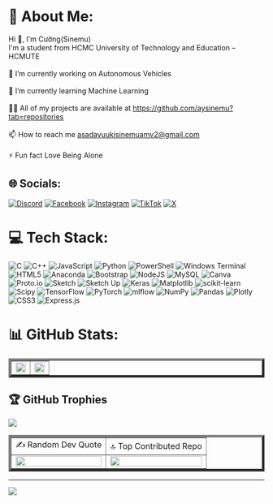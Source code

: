 # 💫 About Me:
Hi 👋, I'm Cường(Sinemu)<br>I'm a student from HCMC University of Technology and Education – HCMUTE<br><br>🔭 I’m currently working on Autonomous Vehicles<br><br>🌱 I’m currently learning Machine Learning<br><br>👨‍💻 All of my projects are available at https://github.com/aysinemu?tab=repositories<br><br>📫 How to reach me asadayuukisinemuamv2@gmail.com<br><br>⚡ Fun fact Love Being Alone


## 🌐 Socials:
[![Discord](https://img.shields.io/badge/Discord-%237289DA.svg?logo=discord&logoColor=white)](https://discord.gg/asadayuukisinemu) [![Facebook](https://img.shields.io/badge/Facebook-%231877F2.svg?logo=Facebook&logoColor=white)](https://facebook.com/yuukisinemu.asada) [![Instagram](https://img.shields.io/badge/Instagram-%23E4405F.svg?logo=Instagram&logoColor=white)](https://instagram.com/aysinemu) [![TikTok](https://img.shields.io/badge/TikTok-%23000000.svg?logo=TikTok&logoColor=white)](https://tiktok.com/@sinemutv) [![X](https://img.shields.io/badge/X-black.svg?logo=X&logoColor=white)](https://x.com/asinemu) 

# 💻 Tech Stack:
![C](https://img.shields.io/badge/c-%2300599C.svg?style=for-the-badge&logo=c&logoColor=white) ![C++](https://img.shields.io/badge/c++-%2300599C.svg?style=for-the-badge&logo=c%2B%2B&logoColor=white) ![JavaScript](https://img.shields.io/badge/javascript-%23323330.svg?style=for-the-badge&logo=javascript&logoColor=%23F7DF1E) ![Python](https://img.shields.io/badge/python-3670A0?style=for-the-badge&logo=python&logoColor=ffdd54) ![PowerShell](https://img.shields.io/badge/PowerShell-%235391FE.svg?style=for-the-badge&logo=powershell&logoColor=white) ![Windows Terminal](https://img.shields.io/badge/Windows%20Terminal-%234D4D4D.svg?style=for-the-badge&logo=windows-terminal&logoColor=white) ![HTML5](https://img.shields.io/badge/html5-%23E34F26.svg?style=for-the-badge&logo=html5&logoColor=white) ![Anaconda](https://img.shields.io/badge/Anaconda-%2344A833.svg?style=for-the-badge&logo=anaconda&logoColor=white) ![Bootstrap](https://img.shields.io/badge/bootstrap-%238511FA.svg?style=for-the-badge&logo=bootstrap&logoColor=white) ![NodeJS](https://img.shields.io/badge/node.js-6DA55F?style=for-the-badge&logo=node.js&logoColor=white) ![MySQL](https://img.shields.io/badge/mysql-4479A1.svg?style=for-the-badge&logo=mysql&logoColor=white) ![Canva](https://img.shields.io/badge/Canva-%2300C4CC.svg?style=for-the-badge&logo=Canva&logoColor=white) ![Proto.io](https://img.shields.io/badge/Proto.io-161637?style=for-the-badge&logo=proto.io&logoColor=00e5ff) ![Sketch](https://img.shields.io/badge/Sketch-FFB387?style=for-the-badge&logo=sketch&logoColor=black) ![Sketch Up](https://img.shields.io/badge/SketchUp-005F9E?style=for-the-badge&logo=sketchup&logoColor=white) ![Keras](https://img.shields.io/badge/Keras-%23D00000.svg?style=for-the-badge&logo=Keras&logoColor=white) ![Matplotlib](https://img.shields.io/badge/Matplotlib-%23ffffff.svg?style=for-the-badge&logo=Matplotlib&logoColor=black) ![scikit-learn](https://img.shields.io/badge/scikit--learn-%23F7931E.svg?style=for-the-badge&logo=scikit-learn&logoColor=white) ![Scipy](https://img.shields.io/badge/SciPy-%230C55A5.svg?style=for-the-badge&logo=scipy&logoColor=%white) ![TensorFlow](https://img.shields.io/badge/TensorFlow-%23FF6F00.svg?style=for-the-badge&logo=TensorFlow&logoColor=white) ![PyTorch](https://img.shields.io/badge/PyTorch-%23EE4C2C.svg?style=for-the-badge&logo=PyTorch&logoColor=white) ![mlflow](https://img.shields.io/badge/mlflow-%23d9ead3.svg?style=for-the-badge&logo=numpy&logoColor=blue) ![NumPy](https://img.shields.io/badge/numpy-%23013243.svg?style=for-the-badge&logo=numpy&logoColor=white) ![Pandas](https://img.shields.io/badge/pandas-%23150458.svg?style=for-the-badge&logo=pandas&logoColor=white) ![Plotly](https://img.shields.io/badge/Plotly-%233F4F75.svg?style=for-the-badge&logo=plotly&logoColor=white) ![CSS3](https://img.shields.io/badge/css3-%231572B6.svg?style=for-the-badge&logo=css3&logoColor=white) ![Express.js](https://img.shields.io/badge/express.js-%23404d59.svg?style=for-the-badge&logo=express&logoColor=%2361DAFB)
# 📊 GitHub Stats:
<table border="5">
  <tr>
    <td><img width="100%" src="http://github-profile-summary-cards.vercel.app/api/cards/stats?username=aysinemu&theme=rose_pine" /></td>
    <td><img width="100%" src="http://github-profile-summary-cards.vercel.app/api/cards/profile-details?username=aysinemu&theme=rose_pine"/></td>
  </tr>
</table>

## 🏆 GitHub Trophies
![](https://github-profile-trophy.vercel.app/?username=aysinemu&theme=dracula&no-frame=false&no-bg=true&margin-w=4)

<table border="5">
  <tr>
    <td>✍️ Random Dev Quote</td>
    <td>🔝 Top Contributed Repo</td>
  </tr>
  <tr>
    <td><img width="100%" src="https://quotes-github-readme.vercel.app/api?type=horizontal&theme=radical" /></td>
    <td><img width="100%" src="https://github-contributor-stats.vercel.app/api?username=aysinemu&limit=5&theme=rose&combine_all_yearly_contributions=true"/></td>
  </tr>
</table>

---
[![](https://visitcount.itsvg.in/api?id=aysinemu&icon=2&color=5)](https://visitcount.itsvg.in)

<!-- Proudly created with GPRM ( https://gprm.itsvg.in ) -->
